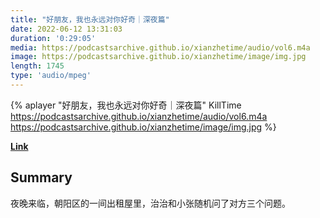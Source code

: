 ```yaml
---
title: "好朋友，我也永远对你好奇｜深夜篇"
date: 2022-06-12 13:31:03
duration: '0:29:05'
media: https://podcastsarchive.github.io/xianzhetime/audio/vol6.m4a
image: https://podcastsarchive.github.io/xianzhetime/image/img.jpg
length: 1745
type: 'audio/mpeg'
---
```


{% aplayer "好朋友，我也永远对你好奇｜深夜篇" KillTime  https://podcastsarchive.github.io/xianzhetime/audio/vol6.m4a https://podcastsarchive.github.io/xianzhetime/image/img.jpg %}

**[Link](https://www.xiaoyuzhoufm.com/episode/5f0e6ba46d766074271809c3)**

## Summary
<p >夜晚来临，朝阳区的一间出租屋里，治治和小张随机问了对方三个问题。</p><span><br /></span><br />
    